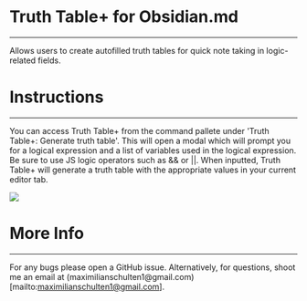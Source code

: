 # Truth Table+ for Obsidian.md
---
Allows users to create autofilled truth tables for quick note taking in logic-related fields.

# Instructions 
---
You can access Truth Table+ from the command pallete under 'Truth Table+: Generate truth table'. This will open a modal which will prompt you for a logical expression and a list of variables used in the logical expression. Be sure to use JS logic operators such as && or ||. When inputted, Truth Table+ will generate a truth table with the appropriate values in your current editor tab. 

![]('example.gif')

# More Info
--- 
For any bugs please open a GitHub issue. Alternatively, for questions, shoot me an email at (maximilianschulten1\@gmail.com)[mailto:maximilianschulten1@gmail.com].